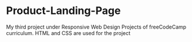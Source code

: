 # Product-Landing-Page
My third project under Responsive Web Design Projects of freeCodeCamp curriculum. HTML and CSS are used for the project
